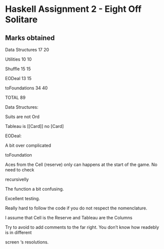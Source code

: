 # Haskell Assignment 2 - Eight Off Solitare

## Marks obtained
Data Structures 17 20

Utilities 10 10

Shuffle 15 15

EODeal 13 15

toFoundations 34 40

TOTAL 89

Data Structures:

Suits are not Ord

Tableau is [[Card]] no [Card]

EODeal:

A bit over complicated

toFoundation

Aces from the Cell (reserve) only can happens at the start of the game. No need to check

recursivelly

The function a bit confusing.



Excellent testing.

Really hard to follow the code if you do not respect the nomenclature.

I assume that Cell is the Reserve and Tableau are the Columns

Try to avoid to add comments to the far right. You don’t know how readebly is in different

screen ‘s resolutions.

